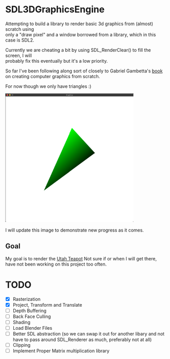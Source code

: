 # SDL3DGraphicsEngine

Attempting to build a library to render basic 3d graphics from (almost) scratch using  
only a "draw pixel" and a window borrowed from a library, which in this case is SDL2.  

Currently we are cheating a bit by using SDL_RenderClear() to fill the screen, I will  
probably fix this eventually but it's a low priority. 

So far I've been following along sort of closely to Gabriel Gambetta's [book](https://gabrielgambetta.com/computer-graphics-from-scratch)  
on creating computer graphics from scratch.

For now though we only have triangles :)

<img src="images/triangle.png" width="400" height="400">

I will update this image to demonstrate new progress as it comes.

## Goal

My goal is to render the [Utah Teapot](https://en.wikipedia.org/wiki/Utah_teapot)
Not sure if or when I will get there, have not been working on this project too often. 

# TODO
- [x] Rasterization
- [x] Project, Transform and Translate
- [ ] Depth Buffering
- [ ] Back Face Culling
- [ ] Shading
- [ ] Load Blender Files
- [ ] Better SDL abstraction (so we can swap it out for another libary and not have to pass around SDL_Renderer as much, preferably not at all)
- [ ] Clipping
- [ ] Implement Proper Matrix multiplication library
